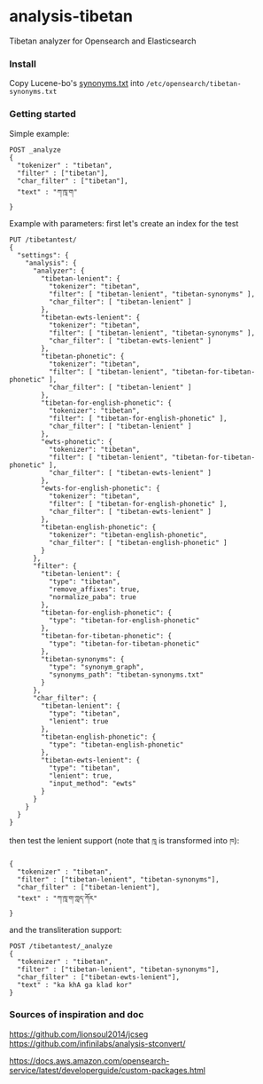 # analysis-tibetan

Tibetan analyzer for Opensearch and Elasticsearch

### Install

Copy Lucene-bo's [synonyms.txt](https://github.com/buda-base/lucene-bo/blob/master/src/main/resources/synonyms.txt) into `/etc/opensearch/tibetan-synonyms.txt`

### Getting started

Simple example:

```
POST _analyze
{
  "tokenizer" : "tibetan",
  "filter" : ["tibetan"],
  "char_filter" : ["tibetan"],
  "text" : "ཀ་ཁཱ་ག"
}
```

Example with parameters: first let's create an index for the test

```
PUT /tibetantest/
{
  "settings": {
    "analysis": {
      "analyzer": {
        "tibetan-lenient": {
          "tokenizer": "tibetan",
          "filter": [ "tibetan-lenient", "tibetan-synonyms" ],
          "char_filter": [ "tibetan-lenient" ]
        },
        "tibetan-ewts-lenient": {
          "tokenizer": "tibetan",
          "filter": [ "tibetan-lenient", "tibetan-synonyms" ],
          "char_filter": [ "tibetan-ewts-lenient" ]
        },
        "tibetan-phonetic": {
          "tokenizer": "tibetan",
          "filter": [ "tibetan-lenient", "tibetan-for-tibetan-phonetic" ],
          "char_filter": [ "tibetan-lenient" ]
        },
        "tibetan-for-english-phonetic": {
          "tokenizer": "tibetan",
          "filter": [ "tibetan-for-english-phonetic" ],
          "char_filter": [ "tibetan-lenient" ]
        },
        "ewts-phonetic": {
          "tokenizer": "tibetan",
          "filter": [ "tibetan-lenient", "tibetan-for-tibetan-phonetic" ],
          "char_filter": [ "tibetan-ewts-lenient" ]
        },
        "ewts-for-english-phonetic": {
          "tokenizer": "tibetan",
          "filter": [ "tibetan-for-english-phonetic" ],
          "char_filter": [ "tibetan-ewts-lenient" ]
        },
        "tibetan-english-phonetic": {
          "tokenizer": "tibetan-english-phonetic",
          "char_filter": [ "tibetan-english-phonetic" ]
        }
      },
      "filter": {
        "tibetan-lenient": {
          "type": "tibetan",
          "remove_affixes": true,
          "normalize_paba": true
        },
        "tibetan-for-english-phonetic": {
          "type": "tibetan-for-english-phonetic"
        },
        "tibetan-for-tibetan-phonetic": {
          "type": "tibetan-for-tibetan-phonetic"
        },
        "tibetan-synonyms": {
          "type": "synonym_graph",
          "synonyms_path": "tibetan-synonyms.txt"
        }
      },
      "char_filter": {
        "tibetan-lenient": {
          "type": "tibetan",
          "lenient": true
        },
        "tibetan-english-phonetic": {
          "type": "tibetan-english-phonetic"
        },
        "tibetan-ewts-lenient": {
          "type": "tibetan",
          "lenient": true,
          "input_method": "ewts"
        }
      }
    }
  }
}
```

then test the lenient support (note that `ཁཱ` is transformed into `ཁ`):

```
{
  "tokenizer" : "tibetan",
  "filter" : ["tibetan-lenient", "tibetan-synonyms"],
  "char_filter" : ["tibetan-lenient"],
  "text" : "ཀ་ཁཱ་ག་ཀླད་ཀོར"
}
```

and the transliteration support:

```
POST /tibetantest/_analyze
{
  "tokenizer" : "tibetan",
  "filter" : ["tibetan-lenient", "tibetan-synonyms"],
  "char_filter" : ["tibetan-ewts-lenient"],
  "text" : "ka khA ga klad kor"
}
```

### Sources of inspiration and doc

https://github.com/lionsoul2014/jcseg
https://github.com/infinilabs/analysis-stconvert/

https://docs.aws.amazon.com/opensearch-service/latest/developerguide/custom-packages.html
